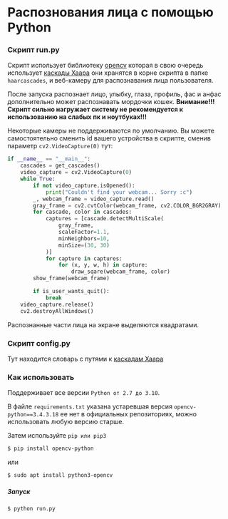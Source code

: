 # Раcпознования лица с помощью Python

### Скрипт run.py

Скрипт использует библиотеку [opencv](https://docs.opencv.org/4.x/d6/d00/tutorial_py_root.html) которая в свою очередь использует [каскады Хаара](https://ru.wikipedia.org/wiki/%D0%9F%D1%80%D0%B8%D0%B7%D0%BD%D0%B0%D0%BA%D0%B8_%D0%A5%D0%B0%D0%B0%D1%80%D0%B0) они хранятся в корне скрипта в папке `haarcascades`, и веб-камеру для распознавания лица пользователя.

После запуска распознает лицо, улыбку, глаза, профиль, фас и анфас дополнительно может распознавать мордочки кошек.
**Внимание!!! Скрипт сильно нагружает систему не рекомендуется к использованию на слабых пк и ноутбуках!!!**

Некоторые камеры не поддерживаются по умолчанию. Вы можете самостоятельно сменить id вашего устройства в скрипте, сменив параметр `cv2.VideoCapture(0)` тут:

```Python
if __name__ == "__main__":
    cascades = get_cascades()
    video_capture = cv2.VideoCapture(0)
    while True:
        if not video_capture.isOpened():
            print("Couldn't find your webcam... Sorry :c")
        _, webcam_frame = video_capture.read()
        gray_frame = cv2.cvtColor(webcam_frame, cv2.COLOR_BGR2GRAY)
        for cascade, color in cascades:
            captures = [cascade.detectMultiScale(
                gray_frame,
                scaleFactor=1.1,
                minNeighbors=10,
                minSize=(30, 30)
            )]
            for capture in captures:
                for (x, y, w, h) in capture:
                    draw_sqare(webcam_frame, color)
        show_frame(webcam_frame)

        if is_user_wants_quit():
            break
    video_capture.release()
    cv2.destroyAllWindows()

```

Распознанные части лица на экране выделяются квадратами.

### Скрипт config.py

Тут находится словарь с путями к [каскадам Хаара](https://ru.wikipedia.org/wiki/%D0%9F%D1%80%D0%B8%D0%B7%D0%BD%D0%B0%D0%BA%D0%B8_%D0%A5%D0%B0%D0%B0%D1%80%D0%B0)

### Как использовать

Поддерживает все версии `Python от 2.7 до 3.10`.

В файле `requirements.txt` указана устаревшая версия `opencv-python==3.4.3.18` ее нет в официальных репозиториях, можно использовать любую версию старше.

Затем используйте `pip или pip3`
```bash
$ pip install opencv-python
```
или

```bash
$ sudo apt install python3-opencv
```

##### Запуск

```bash
$ python run.py
```
